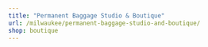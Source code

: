 ```yaml
---
title: "Permanent Baggage Studio & Boutique"
url: /milwaukee/permanent-baggage-studio-and-boutique/
shop: boutique
---
```


